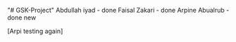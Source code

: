 "# GSK-Project"
Abdullah iyad - done
Faisal Zakari - done
Arpine Abualrub - done new

[Arpi testing again]
